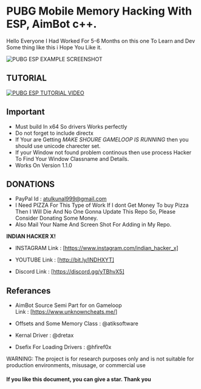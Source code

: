 # PUBG Mobile Memory Hacking With ESP, AimBot c++.
Hello Everyone I Had Worked For 5-6 Months on this one To Learn and Dev Some thing like this i Hope You Like it.

![PUBG ESP EXAMPLE SCREENSHOT](https://github.com/atulkunal999/pubg_mobile_memory_hacking/blob/main/images/RIXOT_WORKING.png)

## TUTORIAL

[![PUBG ESP TUTORIAL VIDEO](https://i3.ytimg.com/vi/MeQrg4i743s/default.jpg)](https://www.youtube.com/watch?v=MeQrg4i743s)

## Important
+ Must build In x64 So drivers Works perfectly
+ Do not forget to include directx
+ If Your are Getting *MAKE SHOURE GAMELOOP IS RUNNING* then you should use unicode charecter set.
+ If your Window not found problem continous then use process Hacker To Find Your Window Classname and Details. 
+ Works On Version 1.1.0

## DONATIONS
+ PayPal Id : atulkunal999@gmail.com
+ I Need PIZZA For This Type of Work If I dont Get Money To buy Pizza Then I Will Die And No One Gonna Update This Repo So, Please Consider Donating Some Money.
+ Also Mail Your Name And Screen Shot For Adding in My Repo.

**INDIAN HACKER X!**
+ INSTAGRAM
Link : [https://www.instagram.com/indian_hacker_x]

+ YOUTUBE
Link : [http://bit.ly/INDHXYT]

+ Discord
Link : [https://discord.gg/yTBhvX5]

## Referances
+ AimBot Source Semi Part for on Gameloop   
Link : [https://www.unknowncheats.me/]

+ Offsets and Some Memory Class : @atiksoftware

+ Kernal Driver : @dretax

+ Dsefix For Loading Drivers : @hfiref0x

WARNING: The project is for research purposes only and is not suitable for production environments, misusage, or commercial use
#### If you like this document, you can give a star. Thank you

